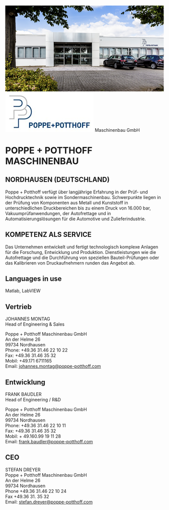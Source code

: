 ![P+P logo](https://github.com/Poppe-Potthoff-Maschinenbau-GmbH/.github/blob/main/PP_Maschinenbau_GmbH_01.jpg?raw=true)
![P+P logo](https://github.com/Poppe-Potthoff-Maschinenbau-GmbH/.github/blob/main/Poppe-Logo.jpg?raw=true) Maschinenbau GmbH

# POPPE + POTTHOFF MASCHINENBAU
## NORDHAUSEN (DEUTSCHLAND)
Poppe + Potthoff verfügt über langjährige Erfahrung in der Prüf- und Hochdrucktechnik sowie im Sondermaschinenbau. Schwerpunkte liegen in der Prüfung von Komponenten aus Metall und Kunststoff in unterschiedlichen Druckbereichen bis zu einem Druck von 16.000 bar, Vakuumprüfanwendungen, der Autofrettage und in Automatisierungslösungen für die Automotive und Zulieferindustrie.

## KOMPETENZ ALS SERVICE
Das Unternehmen entwickelt und fertigt technologisch komplexe Anlagen für die Forschung, Entwicklung und Produktion. Dienstleistungen wie die Autofrettage und die Durchführung von speziellen Bauteil-Prüfungen oder das Kalibrieren von Druckaufnehmern runden das Angebot ab.

## Languages in use

Matlab, LabVIEW

## Vertrieb
JOHANNES MONTAG  
Head of Engineering & Sales

Poppe + Potthoff Maschinenbau GmbH  
An der Helme 26  
99734 Nordhausen  
Phone: +49.36 31.46 22 10 22  
Fax: +49.36 31.46 35 32  
Mobil: +49.171 6711165  
Email: johannes.montag@poppe-potthoff.com  

## Entwicklung
FRANK BAUDLER  
Head of Engineering / R&D

Poppe + Potthoff Maschinenbau GmbH  
An der Helme 26  
99734 Nordhausen  
Phone: +49.36 31.46 22 10 11  
Fax: +49.36 31.46 35 32  
Mobil: + 49.160.99 19 11 28  
Email: frank.baudler@poppe-potthoff.com

## CEO
STEFAN DREYER  
Poppe + Potthoff Maschinenbau GmbH  
An der Helme 26  
99734 Nordhausen  
Phone +49.36 31.46 22 10 24  
Fax +49.36 31. 35 32  
Email: stefan.dreyer@poppe-potthoff.com
